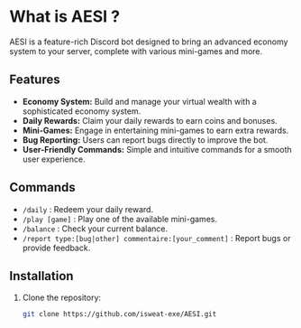 # What is AESI ?

AESI is a feature-rich Discord bot designed to bring an advanced economy system to your server, complete with various mini-games and more.

## Features

- **Economy System:** Build and manage your virtual wealth with a sophisticated economy system.
- **Daily Rewards:** Claim your daily rewards to earn coins and bonuses.
- **Mini-Games:** Engage in entertaining mini-games to earn extra rewards.
- **Bug Reporting:** Users can report bugs directly to improve the bot.
- **User-Friendly Commands:** Simple and intuitive commands for a smooth user experience.

## Commands

- `/daily` : Redeem your daily reward.
- `/play [game]` : Play one of the available mini-games.
- `/balance` : Check your current balance.
- `/report type:[bug|other] commentaire:[your_comment]` : Report bugs or provide feedback.

## Installation

1. Clone the repository:

   ```bash
   git clone https://github.com/isweat-exe/AESI.git
   ```
